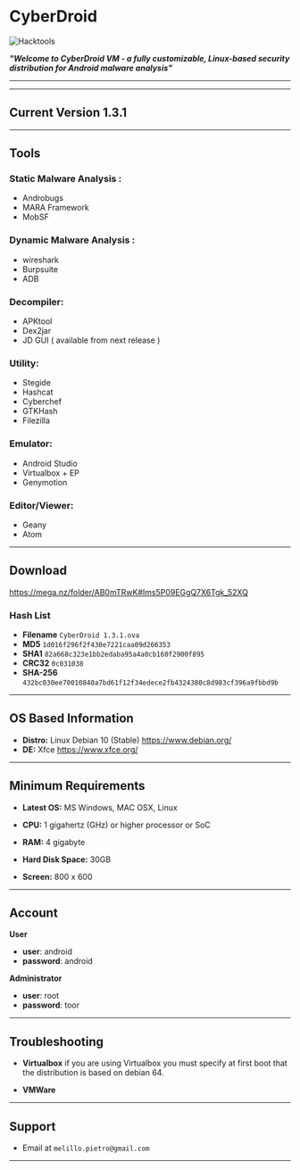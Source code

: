 # **CyberDroid** 

![Hacktools](https://dwkujuq9vpuly.cloudfront.net/news/wp-content/uploads/2020/03/Android-main.jpg)


***"Welcome to CyberDroid VM - a fully customizable, Linux-based security distribution for Android malware analysis"***

---

---
## Current Version 1.3.1
---
## **Tools**

### Static Malware Analysis :
* Androbugs
* MARA Framework
* MobSF
### Dynamic Malware Analysis : 
* wireshark
* Burpsuite
* ADB
### Decompiler: 
* APKtool 
* Dex2jar
* JD GUI ( available from next release )
### Utility:
* Stegide
* Hashcat
* Cyberchef
* GTKHash
* Filezilla
### Emulator:
* Android Studio
* Virtualbox + EP
* Genymotion
### Editor/Viewer:
* Geany
* Atom

---

## Download

https://mega.nz/folder/AB0mTRwK#Ims5P09EGgQ7X6Tgk_52XQ

### Hash List

* **Filename**	`CyberDroid 1.3.1.ova`
* **MD5**	`1d016f296f2f430e7221caa09d266353	`
* **SHA1**	`82a668c323e1bb2edaba95a4a0cb160f2900f895`
* **CRC32**	`0c031038`
* **SHA-256**	`432bc030ee70010840a7bd61f12f34edece2fb4324380c8d983cf396a9fbbd9b`


---

## OS Based Information

* **Distro:** Linux Debian 10 (Stable) https://www.debian.org/
* **DE:** Xfce https://www.xfce.org/

---
## Minimum Requirements

* **Latest OS:** MS Windows, MAC OSX, Linux  

* **CPU:** 1 gigahertz (GHz) or higher processor or SoC

* **RAM:** 4 gigabyte 

* **Hard Disk Space:** 30GB 

* **Screen:** 800 x 600

---

## Account

**User**

* **user**: android
* **password**: android

**Administrator**

* **user**: root
* **password**: toor
---
## Troubleshooting

* **Virtualbox**
if you are using Virtualbox you must specify at first boot that the distribution is based on debian 64. 

* **VMWare**

---

## Support

- Email at `melillo.pietro@gmail.com`</a>

---


